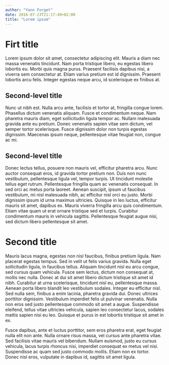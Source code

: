 ```yaml
---
author: "Yann Forget"
date: 2016-07-23T21:17:49+02:00
title: "Lorem ipsum"
---
```


# Firt title

Lorem ipsum dolor sit amet, consectetur adipiscing elit. Mauris a diam nec massa venenatis tincidunt. Nam porta tristique libero, eu egestas libero lobortis eu. Morbi quis magna purus. Praesent facilisis dapibus nisi, a viverra sem consectetur at. Etiam varius pretium est id dignissim. Praesent lobortis arcu felis. Integer egestas neque arcu, id scelerisque ex finibus at.

## Second-level title

Nunc ut nibh est. Nulla arcu ante, facilisis et tortor at, fringilla congue lorem. Phasellus dictum venenatis aliquam. Fusce et condimentum neque. Nam pharetra mauris diam, eget sollicitudin ligula tempor ac. Nullam malesuada gravida ante eu pretium. Donec venenatis sapien vitae sem dictum, vel semper tortor scelerisque. Fusce dignissim dolor non turpis egestas dignissim. Maecenas ipsum neque, pellentesque vitae feugiat non, congue ac mi.

## Second-level title

Donec lectus tellus, posuere non mauris vel, efficitur pharetra arcu. Nunc auctor consequat eros, id gravida tortor pretium non. Duis non nunc vestibulum, pellentesque ligula vel, tempor turpis. Ut tincidunt molestie tellus eget rutrum. Pellentesque fringilla quam ac venenatis consequat. In sed orci ac metus porta laoreet. Aenean suscipit, ipsum ut faucibus vestibulum, mi nisl malesuada nibh, ac efficitur nisl orci eu justo. Morbi dignissim ipsum id urna maximus ultricies. Quisque in leo luctus, efficitur mauris sit amet, dapibus ex. Mauris viverra fringilla arcu quis condimentum. Etiam vitae quam ut erat ornare tristique sed et turpis. Curabitur condimentum mauris in vehicula sagittis. Pellentesque feugiat augue nisi, sed dictum libero pellentesque sit amet.

# Second title

Mauris lacus magna, egestas non nisl faucibus, finibus pretium ligula. Nam placerat egestas tempus. Sed in velit ut felis varius gravida. Nulla eget sollicitudin ligula, in faucibus tellus. Aliquam tincidunt nisl eu arcu congue, sed cursus quam vehicula. Fusce sem lectus, dictum non consequat at, mollis nec nulla. Donec at dui sit amet libero dictum tristique sit amet id nibh. Curabitur at urna scelerisque, tincidunt nisl eu, pellentesque massa. Aenean porta libero blandit leo vestibulum sodales. Integer eu efficitur nisl. Sed nulla sem, finibus a enim lacinia, pharetra gravida dui. Donec ultrices porttitor dignissim. Vestibulum imperdiet felis ut pulvinar venenatis. Nulla non eros sed justo pellentesque commodo sit amet a augue. Suspendisse eleifend, tellus vitae ultricies vehicula, sapien leo consectetur lacus, sodales mattis sapien nisi eu leo. Quisque et purus in est lobortis tristique sit amet in ex.

Fusce dapibus, ante et luctus porttitor, sem eros pharetra erat, eget feugiat nulla elit non ante. Nulla ornare risus massa, vel cursus ante pharetra vitae. Sed facilisis vitae mauris vel bibendum. Nullam euismod, justo eu cursus vehicula, lacus turpis rhoncus nisi, imperdiet consequat ex metus vel nisi. Suspendisse ac quam sed justo commodo mollis. Etiam non ex tortor. Donec nisl eros, vulputate in dapibus id, sagittis sit amet ligula. 

